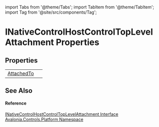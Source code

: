 import Tabs from '@theme/Tabs'; 
import TabItem from '@theme/TabItem'; 
import Tag from '@site/src/components/Tag'; 

# INativeControlHostControlTopLevelAttachment Properties




## Properties
<table>
<tr>
<td><a href="P_Avalonia_Controls_Platform_INativeControlHostControlTopLevelAttachment_AttachedTo">AttachedTo</a></td>
<td> </td>
</tr>
</table>

## See Also


#### Reference
<a href="T_Avalonia_Controls_Platform_INativeControlHostControlTopLevelAttachment">INativeControlHostControlTopLevelAttachment Interface</a>  
<a href="N_Avalonia_Controls_Platform">Avalonia.Controls.Platform Namespace</a>  
